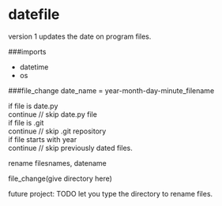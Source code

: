 # datefile
version 1
updates the date on program files.<br>

###imports 
<ul>
<li>datetime</li>
<li>os</li>
</ul>

###file_change
date_name = year-month-day-minute_filename

if file is date.py<br>
  continue  // skip date.py file<br>
if file is .git <br>
  continue // skip .git repository<br>
if file starts with year<br>
  continue // skip previously dated files.<br>
  
rename filesnames, datename

file_change(give directory here)


future project: TODO let you type the directory to rename files.
